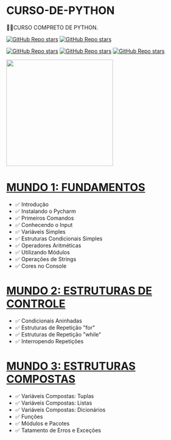 # CURSO-DE-PYTHON
👨‍⚖️CURSO COMPRETO DE PYTHON.

[![GitHub Repo stars](https://img.shields.io/badge/VILHALVA-GITHUB-03A9F4?logo=github)](https://github.com/VILHALVA)
[![GitHub Repo stars](https://img.shields.io/badge/VEJA-DOCUMENTAÇÃO-03A9F4?logo=google)](https://docs.python.org/3/) <br>

[![GitHub Repo stars](https://img.shields.io/badge/-MUNDO%201-green)](https://www.youtube.com/playlist?list=PLHz_AreHm4dlKP6QQCekuIPky1CiwmdI6)
[![GitHub Repo stars](https://img.shields.io/badge/-MUNDO%202-green)](https://www.youtube.com/playlist?list=PLHz_AreHm4dk_nZHmxxf_J0WRAqy5Czye)
[![GitHub Repo stars](https://img.shields.io/badge/-MUNDO%203-green)](https://www.youtube.com/playlist?list=PLHz_AreHm4dk_nZHmxxf_J0WRAqy5Czye) <br>

<img src="https://www.tshirtgeek.com.br/wp-content/uploads/2021/03/com001.jpg" align="center" width="280"> <br>

# [MUNDO 1: FUNDAMENTOS](https://www.youtube.com/watch?v=S9uPNppGsGo&list=PLHz_AreHm4dlKP6QQCekuIPky1CiwmdI6)
* ✅ Introdução
* ✅ Instalando o Pycharm
* ✅ Primeiros Comandos
* ✅ Conhecendo o Input
* ✅ Variáveis Simples
* ✅ Estruturas Condicionais Simples
* ✅ Operadores Aritméticas
* ✅ Utilizando Módulos
* ✅ Operações de Strings
* ✅ Cores no Console

# [MUNDO 2: ESTRUTURAS DE CONTROLE](https://www.youtube.com/watch?v=nJkVHusJp6E&list=PLHz_AreHm4dk_nZHmxxf_J0WRAqy5Czye)
* ✅ Condicionais Aninhadas
* ✅ Estruturas de Repetição "for"
* ✅ Estruturas de Repetição "while"
* ✅ Interropendo Repetições

# [MUNDO 3: ESTRUTURAS COMPOSTAS](https://www.youtube.com/playlist?list=PLHz_AreHm4dksnH2jVTIVNviIMBVYyFnH)
* ✅ Variáveis Compostas: Tuplas
* ✅ Variáveis Compostas: Listas
* ✅ Variáveis Compostas: Dicionários
* ✅ Funções
* ✅ Módulos e Pacotes
* ✅ Tatamento de Erros e Exceções
